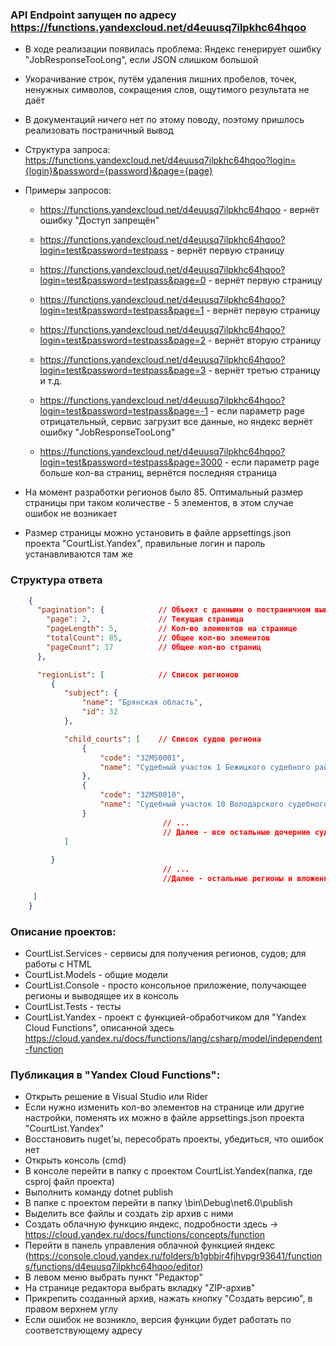    ### API Endpoint запущен по адресу https://functions.yandexcloud.net/d4euusq7ilpkhc64hqoo
 
  * В ходе реализации появилась проблема: Яндекс генерирует ошибку "JobResponseTooLong", если JSON слишком большой
  * Укорачивание строк, путём удаления лишних пробелов, точек, ненужных символов, сокращения слов, ощутимого результата не даёт
  * В документаций ничего нет по этому поводу, поэтому пришлось реализовать постраничный вывод
  
   * Структура запроса: https://functions.yandexcloud.net/d4euusq7ilpkhc64hqoo?login={login}&password={password}&page={page} 

   * Примеры запросов:
	  
	  - https://functions.yandexcloud.net/d4euusq7ilpkhc64hqoo - вернёт ошибку "Доступ запрещён"
	  
	   - https://functions.yandexcloud.net/d4euusq7ilpkhc64hqoo?login=test&password=testpass - вернёт первую страницу
	  
	   - https://functions.yandexcloud.net/d4euusq7ilpkhc64hqoo?login=test&password=testpass&page=0    - вернёт первую страницу
	  
	   - https://functions.yandexcloud.net/d4euusq7ilpkhc64hqoo?login=test&password=testpass&page=1    - вернёт первую страницу
	  
	   - https://functions.yandexcloud.net/d4euusq7ilpkhc64hqoo?login=test&password=testpass&page=2    - вернёт вторую страницу
	  
	   - https://functions.yandexcloud.net/d4euusq7ilpkhc64hqoo?login=test&password=testpass&page=3    - вернёт третью страницу и т.д.
	  
	    - https://functions.yandexcloud.net/d4euusq7ilpkhc64hqoo?login=test&password=testpass&page=-1   - если параметр page отрицательный, сервис загрузит все данные, но яндекс вернёт ошибку "JobResponseTooLong"
	  
	   -  https://functions.yandexcloud.net/d4euusq7ilpkhc64hqoo?login=test&password=testpass&page=3000 - если параметр page больше кол-ва страниц, вернётся последняя страница
	  
	  
* На момент разработки регионов было 85. Оптимальный размер страницы при таком количестве - 5 элементов, в этом случае ошибок не возникает
	  
* Размер страницы можно установить в файле appsettings.json проекта "CourtList.Yandex", правильные логин и пароль устанавливаются там же

### Структура ответа
```json
    {
      "pagination": {            // Объект с данными о постраничном выводе
        "page": 2,               // Текущая страница
        "pageLength": 5,         // Кол-во элементов на странице
        "totalCount": 85,        // Общее кол-во элементов
        "pageCount": 17          // Общее кол-во страниц
      },

      "regionList": [            // Список регионов 
         {
            "subject": {
                "name": "Брянская область",
                "id": 32
            },

            "child_courts": [    // Список судов региона
                {
                    "code": "32MS0001",
                    "name": "Судебный участок 1 Бежицкого судебного района г Брянска"
                },
                {
                    "code": "32MS0010",
                    "name": "Судебный участок 10 Володарского судебного района г Брянска"
                }
                                  // ...
                                  // Далее - все остальные дочерние суды
            ]
        
         }
                                  // ...
                                  //Далее - остальные регионы и вложенные суды

     ]
    }
```
	  
	  
### Описание проектов:

* CourtList.Services - сервисы для получения регионов, судов; для работы с HTML
* CourtList.Models   - общие модели
* CourtList.Console  - просто консольное приложение, получающее регионы и выводящее их в консоль
* CourtList.Tests    - тесты
* CourtList.Yandex   - проект с функцией-обработчиком для "Yandex Cloud Functions", описанной здесь https://cloud.yandex.ru/docs/functions/lang/csharp/model/independent-function
	  
	  
### Публикация в "Yandex Cloud Functions":
 
* Открыть решение в Visual Studio или Rider
* Если нужно изменить кол-во элементов на странице или другие настройки, поменять их можно в файле appsettings.json проекта "CourtList.Yandex"
* Восстановить nuget'ы, пересобрать проекты, убедиться, что ошибок нет
* Открыть консоль (cmd)
* В консоле перейти в папку с проектом CourtList.Yandex(папка, где csproj файл проекта)
* Выполнить команду dotnet publish
* В папке с проектом перейти в папку \bin\Debug\net6.0\publish
* Выделить все файлы и создать zip архив с ними
* Создать облачную функцию яндекс, подробности здесь -> https://cloud.yandex.ru/docs/functions/concepts/function
* Перейти в панель управления облачной функцией яндекс (https://console.cloud.yandex.ru/folders/b1gbbir4fjhvpgr93641/functions/functions/d4euusq7ilpkhc64hqoo/editor)       
* В левом меню выбрать пункт "Редактор"
* На странице редактора выбрать вкладку "ZIP-архив"
* Прикрепить созданный архив, нажать кнопку "Создать версию", в правом верхнем углу
* Если ошибок не возникло, версия функции будет работать по соответствующему адресу
